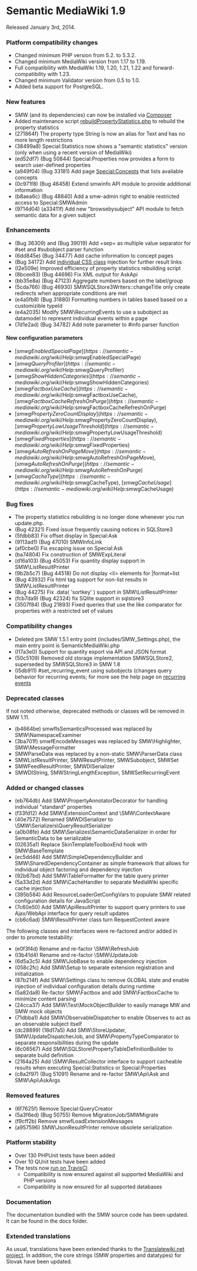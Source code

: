 # Semantic MediaWiki 1.9

Released January 3rd, 2014.

### Platform compatibility changes

* Changed minimum PHP version from 5.2. to 5.3.2.
* Changed minimum MediaWiki version from 1.17 to 1.19.
* Full compatibility with MediaWiki 1.19, 1.20, 1.21, 1.22 and forward-compatibility with 1.23.
* Changed minimum Validator version from 0.5 to 1.0.
* Added beta support for PostgreSQL.

### New features

* SMW (and its dependencies) can now be installed via [Composer](https://getcomposer.org/)
* Added maintenance script [rebuildPropertyStatistics.php](https://semantic-mediawiki.org/wiki/Help:RebuildPropertyStatistics.php) to rebuild the property statistics
* (271864f) The property type String is now an alias for Text and has no more length restrictions
* (38499a8) Special:Statistics now shows a "semantic statistics" version (only when using a recent version of MediaWiki)
* (ed52df7) (Bug 50844) Special:Properties now provides a form to search user-defined properties
* (a949f04) (Bug 33181) Add page [Special:Concepts](https://semantic-mediawiki.org/wiki/Help:Special:Concepts) that lists available concepts
* (0c971f8) (Bug 46458) Extend smwinfo API module to provide additional information
* (b8aea6c) (Bug 48840) Add a smw-admin right to enable restricted access to Special:SMWAdmin
* (9714d04) (a33411f) Add new "browsebysubject" API module to fetch semantic data for a given subject

### Enhancements

* (Bug 36309) and (Bug 39019) Add +sep= as multiple value separator for #set and #subobject parser function
* (6dd845e) (Bug 34477) Add cache information to concept pages
* (Bug 34172) Add [individual CSS class](https://www.semantic-mediawiki.org/wiki/Help:Further_results) injection for further result links
* (I2e509e) Improved efficiency of property statistics rebuilding script
* (8bcee83) (Bug 44696) Fix XML output for AskApi
* (bb35e8a) (Bug 47123) Aggregate numbers based on the label/group
* (5cda766) (Bug 46930) SMWSQLStore3Writers::changeTitle only create redirects when appropriate
conditions are met
* (e4a5fb8) (Bug 31880) Formatting numbers in tables based based on a customizible typeId
* (e4a2035) Modify SMW\RecurringEvents to use a subobject as datamodel to represent
individual events within a page
* (7d1e2ad) (Bug 34782) Add note parameter to #info parser function

#### New configuration parameters

* [$smwgEnabledSpecialPage](https://semantic-mediawiki.org/wiki/Help:$smwgEnabledSpecialPage)
* [$smwgQueryProfiler](https://semantic-mediawiki.org/wiki/Help:$smwgQueryProfiler)
* [$smwgShowHiddenCategories](https://semantic-mediawiki.org/wiki/Help:$smwgShowHiddenCategories)
* [$smwgFactboxUseCache](https://semantic-mediawiki.org/wiki/Help:$smwgFactboxUseCache), [$smwgFactboxCacheRefreshOnPurge](https://semantic-mediawiki.org/wiki/Help:$smwgFactboxCacheRefreshOnPurge)
* [$smwgPropertyZeroCountDisplay](https://semantic-mediawiki.org/wiki/Help:$smwgPropertyZeroCountDisplay), [$smwgPropertyLowUsageThreshold](https://semantic-mediawiki.org/wiki/Help:$smwgPropertyLowUsageThreshold)
* [$smwgFixedProperties](https://semantic-mediawiki.org/wiki/Help:$smwgFixedProperties)
* [$smwgAutoRefreshOnPageMove](https://semantic-mediawiki.org/wiki/Help:$smwgAutoRefreshOnPageMove), [$smwgAutoRefreshOnPurge](https://semantic-mediawiki.org/wiki/Help:$smwgAutoRefreshOnPurge)
* [$smwgCacheType](https://semantic-mediawiki.org/wiki/Help:$smwgCacheType), [$smwgCacheUsage](https://semantic-mediawiki.org/wiki/Help:$smwgCacheUsage)

### Bug fixes

* The property statistics rebuilding is no longer done whenever you run update.php.
* (Bug 42321) Fixed issue frequently causing notices in SQLStore3
* (5fdbb83) Fix offset display in Special:Ask
* (9113ad1) (Bug 47010) SMWInfoLink
* (af0cbe0) Fix escaping issue on Special:Ask
* (ba74804) Fix construction of SMWExpLiteral
* (d16a103) (Bug 45053) Fix quantity display support in SMW\ListResultPrinter
* (9b2b5c7) (Bug 44518) Do not display &#60;li&#62; elements for |format=list
* (Bug 43932) Fix html tag support for non-list results in SMW\ListResultPrinter
* (Bug 44275) Fix .data( 'sortkey' ) support in SMW\ListResultPrinter
* (fcb7da9) (Bug 42324) fix SQlite support in sqlstore3
* (3507f84) (Bug 21893) Fixed queries that use the like comparator for properties with a restricted
set of values

### Compatibility changes

* Deleted pre SMW 1.5.1 entry point (includes/SMW_Settings.php), the main entry point is SemanticMediaWiki.php
* (I17a3e0) Support for quantity export via API and JSON format
* (50c5109) Removed old storage implementation SMWSQLStore2, superseded by SMWSQLStore3 in SMW 1.8
* (I5db911) #set_recurring_event using subobjects (changes query behavior
for recurring events; for more see the help page on [recurring events](https://semantic-mediawiki.org/wiki/Help:Recurring_events "Recurring events")

### Deprecated classes

If not noted otherwise, deprecated methods or classes will be removed in SMW 1.11.

* (b4664be) smwfIsSemanticsProcessed was replaced by SMW\NamespaceExaminer
* (3ba701f) smwfEncodeMessages was replaced by SMW\Highlighter, SMW\MessageFormatter
* SMWParseData was replaced by a non-static SMW\ParserData class
* SMWListResultPrinter, SMWResultPrinter, SMWSubobject, SMWSet
* SMWFeedResultPrinter, SMWDISerializer
* SMWDIString, SMWStringLengthException, SMWSetRecurringEvent

### Added or changed classes 

* (eb764db) Add SMW\PropertyAnnotatorDecorator for handling individual "standard" properties
* (f33fd12) Add SMW\ExtensionContext and \SMW\ContextAware
* (40e7572) Renamed SMWDISerializer to \SMW\Serializers\QueryResultSerializer
* (a0b08fe) Add SMW\Serializes\SemanticDataSerializer in order for SemanticData to be serializable
* (02635a1) Replace SkinTemplateToolboxEnd hook with SMW\BaseTemplate
* (ec5dd46) Add SMW\SimpleDependencyBuilder and SMW\SharedDependencyContainer as simple framework that
allows for individual object factoring and dependency injection
* (92b67bd) Add SMW\TableFormatter for the table query printer
* (5a33d2d) Add SMW\CacheHandler to separate MediaWiki specific cache injection
* (395b584) Add ResourceLoaderGetConfigVars to populate SMW related configuration details for JavaScript
* (7c60e50) Add SMW\ApiResultPrinter to support query printers to use Ajax/WebApi interface for
query result updates
* (cb6c6ad) SMW\ResultPrinter class turn RequestContext aware

The following classes and interfaces were re-factored and/or added in order to promote testability:

* (e0f3f4d) Rename and re-factor \SMW\RefreshJob
* (I3b41d4) Rename and re-factor \SMW\UpdateJob
* (6d5a3c5) Add SMW\JobBase to enable dependency injection
* (058c2fc) Add SMW\Setup to separate extension registration and initialization
* (87b214f) Add SMW\Settings class to remove GLOBAL state and enable injection of individual configuration
details during runtime
* (5a82da8) Re-factor SMW\Factbox and add SMW\FactboxCache to minimize content parsing
* (24cca37) Add SMW\Test\MockObjectBuilder to easily manage MW and SMW mock objects
* (71dbba1) Add SMW\ObservableDispatcher to enable Observes to act as an observable subject itself
* (dc28899) (18d17a5) Add SMW\StoreUpdater, SMW\UpdateDispatcherJob, and SMW\PropertyTypeComparator
to separate responsibilities during the update
* (6c06567) Add SMW\SQLStore\PropertyTableDefinitionBuilder to separate build definition
* (2164a25) Add \SMW\ResultCollector interface to support cacheable results when executing Special:Statistics or Special:Properties
* (c8a2f97) (Bug 51091) Rename and re-factor SMW\Api\Ask and SMW\Api\AskArgs

### Removed features

* (6f7625f) Remove Special:QueryCreator
* (5a3f6ed) (Bug 50755) Remove MigrationJob/SMWMigrate
* (f9cff2b) Remove smwfLoadExtensionMessages
* (a957596) SMW\JsonResultPrinter remove obsolete serialization


### Platform stability

* Over 130 PHPUnit tests have been added
* Over 10 QUnit tests have been added
* The tests now [run on TravisCI](https://travis-ci.org/SemanticMediaWiki/SemanticMediaWiki)
    * Compatibility is now ensured against all supported MediaWiki and PHP versions
    * Compatibility is now ensured for all supported databases

### Documentation

The documentation bundled with the SMW source code has been updated. It can be found in the docs folder.

### Extended translations

As usual, translations have been extended thanks to the [Translatewiki.net project](https://translatewiki.net).
In addition, the core strings (SMW properties and datatypes) for Slovak have been updated.

